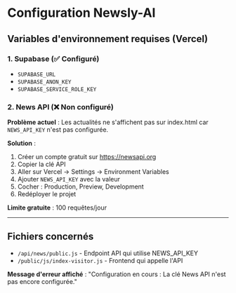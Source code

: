 # Configuration Newsly-AI

## Variables d'environnement requises (Vercel)

### 1. Supabase (✅ Configuré)
- `SUPABASE_URL`
- `SUPABASE_ANON_KEY`
- `SUPABASE_SERVICE_ROLE_KEY`

### 2. News API (❌ Non configuré)

**Problème actuel** : Les actualités ne s'affichent pas sur index.html car `NEWS_API_KEY` n'est pas configurée.

**Solution** :
1. Créer un compte gratuit sur https://newsapi.org
2. Copier la clé API
3. Aller sur Vercel → Settings → Environment Variables
4. Ajouter `NEWS_API_KEY` avec la valeur
5. Cocher : Production, Preview, Development
6. Redéployer le projet

**Limite gratuite** : 100 requêtes/jour

---

## Fichiers concernés

- `/api/news/public.js` - Endpoint API qui utilise NEWS_API_KEY
- `/public/js/index-visitor.js` - Frontend qui appelle l'API

**Message d'erreur affiché** : "Configuration en cours : La clé News API n'est pas encore configurée."
